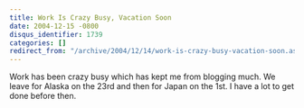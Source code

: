 ```yaml
---
title: Work Is Crazy Busy, Vacation Soon
date: 2004-12-15 -0800
disqus_identifier: 1739
categories: []
redirect_from: "/archive/2004/12/14/work-is-crazy-busy-vacation-soon.aspx/"
---
```


Work has been crazy busy which has kept me from blogging much. We leave
for Alaska on the 23rd and then for Japan on the 1st. I have a lot to
get done before then.

